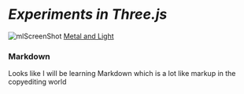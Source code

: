 # _Experiments in Three.js_
![mlScreenShot](https://user-images.githubusercontent.com/29188589/125689751-828a3be9-2cbd-4f6e-a568-9827662e4557.PNG)
<a href="https://stevenwmarks.github.io/metalLight/">Metal and Light</a>


<!-- You can use the [editor on GitHub](https://github.com/stevenwmarks/stevenwmarks/edit/gh-pages/index.md) to maintain and preview the content for your website in Markdown files.

Whenever you commit to this repository, GitHub Pages will run [Jekyll](https://jekyllrb.com/) to rebuild the pages in your site, from the content in your Markdown files. -->

### Markdown
Looks like I will be learning Markdown which is a lot like markup in the copyediting world

<!-- Markdown is a lightweight and easy-to-use syntax for styling your writing. It includes conventions for

```markdown
Syntax highlighted code block

# Header 1
## Header 2
### Header 3

- Bulleted
- List

1. Numbered
2. List

**Bold** and _Italic_ and `Code` text

[Link](url) and ![Image](src)
```

For more details see [GitHub Flavored Markdown](https://guides.github.com/features/mastering-markdown/).

### Jekyll Themes

Your Pages site will use the layout and styles from the Jekyll theme you have selected in your [repository settings](https://github.com/stevenwmarks/stevenwmarks/settings/pages). The name of this theme is saved in the Jekyll `_config.yml` configuration file.

### Support or Contact

Having trouble with Pages? Check out our [documentation](https://docs.github.com/categories/github-pages-basics/) or [contact support](https://support.github.com/contact) and we’ll help you sort it out. -->
